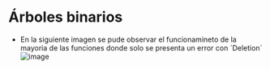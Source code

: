 # Árboles binarios

- En la siguiente imagen se pude observar el funcionamineto de la mayoria de las funciones donde solo se presenta un error con ´Deletion´ 
![image](https://github.com/user-attachments/assets/393d5d10-43b7-4106-94f3-82c877621675)
